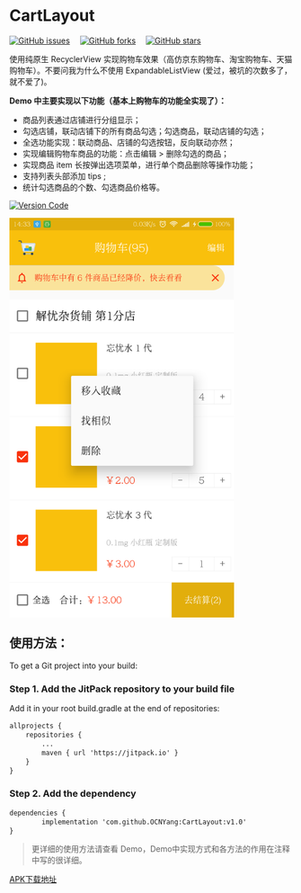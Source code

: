 # CartLayout

[![GitHub issues](https://img.shields.io/github/issues/OCNYang/CartLayout.svg)](https://github.com/OCNYang/CartLayout/issues)&ensp;&ensp;
[![GitHub forks](https://img.shields.io/github/forks/OCNYang/CartLayout.svg)](https://github.com/OCNYang/CartLayout/network)&ensp;&ensp;
[![GitHub stars](https://img.shields.io/github/stars/OCNYang/CartLayout.svg)](https://github.com/OCNYang/CartLayout/stargazers)  

使用纯原生 RecyclerView 实现购物车效果（高仿京东购物车、淘宝购物车、天猫购物车）。不要问我为什么不使用 ExpandableListView (爱过，被坑的次数多了，就不爱了)。 

**Demo 中主要实现以下功能（基本上购物车的功能全实现了）：**  
* 商品列表通过店铺进行分组显示；
* 勾选店铺，联动店铺下的所有商品勾选；勾选商品，联动店铺的勾选；
* 全选功能实现：联动商品、店铺的勾选按钮，反向联动亦然；
* 实现编辑购物车商品的功能：点击编辑 > 删除勾选的商品；
* 实现商品 item 长按弹出选项菜单，进行单个商品删除等操作功能；
* 支持列表头部添加 tips ;
* 统计勾选商品的个数、勾选商品价格等。

[![Version Code](https://img.shields.io/badge/Version%20Code-1.0.0-brightgreen.svg)](https://github.com/OCNYang/CartLayout/releases)  

<img src="./README_Res/CartAdapter.png" width = "400" alt="CartAdapter效果图" align=center />


## 使用方法：
To get a Git project into your build:

### Step 1. Add the JitPack repository to your build file

Add it in your root build.gradle at the end of repositories:

	allprojects {
		repositories {
			...
			maven { url 'https://jitpack.io' }
		}
	}


### Step 2. Add the dependency

	dependencies {
	        implementation 'com.github.OCNYang:CartLayout:v1.0'
	}

> 更详细的使用方法请查看 Demo，Demo中实现方式和各方法的作用在注释中写的很详细。

[APK下载地址](./README_Res/release/app-release.apk)